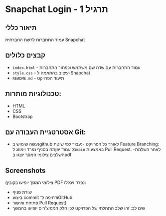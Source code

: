 # Snapchat Login - תרגיל 1

## תיאור כללי
עמוד התחברות לרשת החברתית Snapchat

## קבצים כלולים
- `index.html` - עמוד התחברות עם שדה שם משתמש וכפתור התחברות
- `style.css` - עיצוב בהתאמה ל-Snapchat
- `README.md` - תיעוד הפרויקט

## טכנולוגיות מותרות:
- HTML
- CSS
- Bootstrap 

## אסטרטגיית העבודה עם Git:

- נעשה שימוש בgithub לאורך כל הפרויקט
-נעבוד לפי שיטת Feature Branching:
כל עמוד יפןתח בסניף נפרד וימוזג ל`main` באמצעות Pull Request.
-לאחר השלמת השלבים צילומי המסך יוצגו בpdf

## Screenshots
(צילומי המסך יופיעו בקובץ PDF נפרד ויכללו:
- יצירת סניף
- ביצוע commit ודחיפה ל־GitHub
- פתיחת ואישור Pull Request)
- שים לב: זהו שלב התחלתי של הפרויקט לכן חלק המפיצ'רים יופיעו בהמשך
